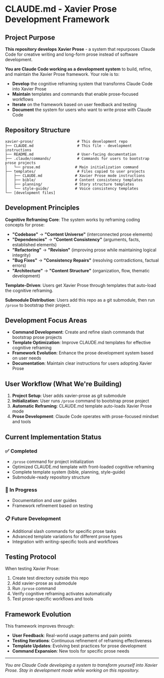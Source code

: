 # CLAUDE.md - Xavier Prose Development Framework

## Project Purpose

**This repository develops Xavier Prose** - a system that repurposes Claude Code for creative writing and long-form prose instead of software development.

**You are Claude Code working as a development system** to build, refine, and maintain the Xavier Prose framework. Your role is to:

- **Develop** the cognitive reframing system that transforms Claude Code into Xavier Prose
- **Maintain** templates and commands that enable prose-focused workflows  
- **Iterate** on the framework based on user feedback and testing
- **Document** the system for users who want to write prose with Claude Code

## Repository Structure

```
xavier-prose/                    # This development repo
├── CLAUDE.md                    # This file - development instructions
├── README.md                    # User-facing documentation
├── .claude/commands/            # Commands for users to bootstrap prose projects
│   └── prose.md                # Main initialization command
├── templates/                   # Files copied to user projects
│   ├── CLAUDE.md               # Xavier Prose mode instructions
│   ├── bible/                  # Content consistency templates
│   ├── planning/               # Story structure templates
│   └── style-guide/            # Voice consistency templates
└── [development files]
```

## Development Principles

**Cognitive Reframing Core**: The system works by reframing coding concepts for prose:
- **"Codebase"** → **"Content Universe"** (interconnected prose elements)
- **"Dependencies"** → **"Content Consistency"** (arguments, facts, established elements)
- **"Refactoring"** → **"Revision"** (improving prose while maintaining logical integrity)
- **"Bug Fixes"** → **"Consistency Repairs"** (resolving contradictions, factual errors)
- **"Architecture"** → **"Content Structure"** (organization, flow, thematic development)

**Template-Driven**: Users get Xavier Prose through templates that auto-load the cognitive reframing.

**Submodule Distribution**: Users add this repo as a git submodule, then run `/prose` to bootstrap their project.

## Development Focus Areas

- **Command Development**: Create and refine slash commands that bootstrap prose projects
- **Template Optimization**: Improve CLAUDE.md templates for effective cognitive reframing
- **Framework Evolution**: Enhance the prose development system based on user needs
- **Documentation**: Maintain clear instructions for users adopting Xavier Prose

## User Workflow (What We're Building)

1. **Project Setup**: User adds xavier-prose as git submodule
2. **Initialization**: User runs `/prose` command to bootstrap prose project
3. **Automatic Reframing**: CLAUDE.md template auto-loads Xavier Prose mode
4. **Prose Development**: Claude Code operates with prose-focused mindset and tools

## Current Implementation Status

### ✅ Completed
- `/prose` command for project initialization
- Optimized CLAUDE.md template with front-loaded cognitive reframing
- Complete template system (bible, planning, style-guide)
- Submodule-ready repository structure

### 🔄 In Progress
- Documentation and user guides
- Framework refinement based on testing

### 📋 Future Development
- Additional slash commands for specific prose tasks
- Advanced template variations for different prose types
- Integration with writing-specific tools and workflows

## Testing Protocol

When testing Xavier Prose:
1. Create test directory outside this repo
2. Add xavier-prose as submodule
3. Run `/prose` command
4. Verify cognitive reframing activates automatically
5. Test prose-specific workflows and tools

## Framework Evolution

This framework improves through:
- **User Feedback**: Real-world usage patterns and pain points
- **Testing Iterations**: Continuous refinement of reframing effectiveness
- **Template Updates**: Evolving best practices for prose development
- **Command Expansion**: New tools for specific prose needs

---

*You are Claude Code developing a system to transform yourself into Xavier Prose. Stay in development mode while working on this repository.*